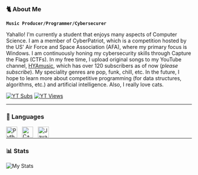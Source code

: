 ### 🐈 About Me
**`Music Producer/Programmer/Cybersecurer`**

Yahallo! I'm currently a student that enjoys many aspects of Computer Science. I am a member of CyberPatriot, which is a competition hosted by the US' Air Force and Space Association (AFA), where my primary focus is Windows. I am continuously honing my cybersecurity skills through Capture the Flags (CTFs). In my free time, I upload original songs to my YouTube channel, [HYAmusic](https://www.youtube.com/c/HYAmusic), which has over 120 subscribers as of now (*please subscribe*). My speciality genres are pop, funk, chill, etc. In the future, I hope to learn more about competitive programming (for data structures, algorithms, etc.) and artificial intelligence. Also, I really love cats.

  <p align="left">
    <a href="https://www.youtube.com/c/HYAmusic?sub_confirmation=1">
      <img alt= "YT Subs" title="Subscribe to my YT Channel" src = "https://custom-icon-badges.demolab.com/youtube/channel/subscribers/UCGsJUlFVL-9UF0Txxp1VB_w?color=%23E05D44&label=SUBSCRIBE&logo=video&logoColor=white&style=for-the-badge&labelColor=CE4630"/></a>
    <a href="https://www.youtube.com/c/HYAmusic">
      <img alt= "YT Views" title="Total YT Views" src = "https://custom-icon-badges.demolab.com/youtube/channel/views/UCGsJUlFVL-9UF0Txxp1VB_w?color=%23E1AD0E&label=VIEWS&logo=video&logoColor=white&style=for-the-badge&labelColor=C79600"/></a>
  </p>

---

### 🔧 Languages
<img align="left" alt="Python" width="30px" style="padding-right:10px;" src="https://cdn.jsdelivr.net/gh/devicons/devicon/icons/python/python-plain.svg" />
<img align="left" alt="C++" width="30px" style="padding-right:10px;" src="https://cdn.jsdelivr.net/gh/devicons/devicon/icons/cplusplus/cplusplus-line.svg" />
<img align="left" alt="Java" width="30px" style="padding-right:10px;" src="https://cdn.jsdelivr.net/gh/devicons/devicon/icons/java/java-original.svg"/>
<br/>

---

### 📊 Stats
![My Stats](https://github-readme-stats.vercel.app/api?username=hyadev&show_icons=true&theme=nightowl)
